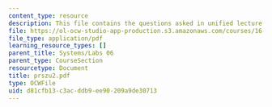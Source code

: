```yaml
---
content_type: resource
description: This file contains the questions asked in unified lecture.
file: https://ol-ocw-studio-app-production.s3.amazonaws.com/courses/16-01-unified-engineering-i-ii-iii-iv-fall-2005-spring-2006/d81cfb13c3acddb9ee90209a9de30713_prszu2.pdf
file_type: application/pdf
learning_resource_types: []
parent_title: Systems/Labs 06
parent_type: CourseSection
resourcetype: Document
title: prszu2.pdf
type: OCWFile
uid: d81cfb13-c3ac-ddb9-ee90-209a9de30713
---
```

